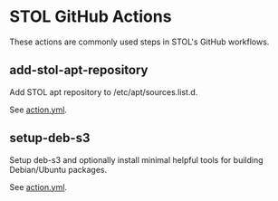# STOL GitHub Actions

These actions are commonly used steps in STOL's GitHub workflows.

## add-stol-apt-repository

Add STOL apt repository to /etc/apt/sources.list.d.

See [action.yml](https://github.com/codygarver/actions/blob/main/add-stol-apt-repository/action.yml).

## setup-deb-s3

Setup deb-s3 and optionally install minimal helpful tools for building Debian/Ubuntu packages.

See [action.yml](https://github.com/codygarver/actions/blob/main/setup-deb-s3/action.yml).
